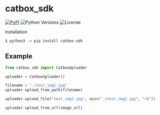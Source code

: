 # catbox_sdk

[![PyPI](https://img.shields.io/pypi/v/catbox-sdk.svg)](https://pypi.python.org/pypi/catbox-sdk)
![Python Versions](https://img.shields.io/pypi/pyversions/catbox-sdk.svg)
![License](https://img.shields.io/github/license/ppang0405/catbox-sdk.svg)

Installation

```bash
$ python3 -m pip install catbox-sdk
```

## Example
```python
from catbox_sdk import CatboxUploader

uploader = CatboxUploader()

filename = "./test_img1.jpg"
uploader.upload_from_path(filename)

uploader.upload_file("test_img2.jpg", open("./test_img2.jpg", "rb"))

uploader.upload_from_url(image_url)
```

